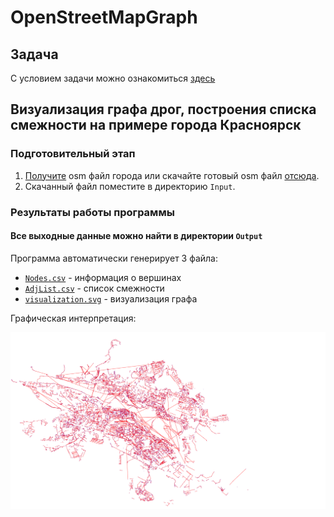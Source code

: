 # OpenStreetMapGraph
## Задача
С условием задачи можно ознакомиться [здесь](Documentation/Task.md)
## Визуализация графа дрог, построения списка смежности на примере города Красноярск 

### Подготовительный этап

1. [Получите](Documentation/Get_OSM.md) osm файл города или скачайте готовый osm файл [отсюда](https://drive.google.com/open?id=1F7N20fHGaOksnb2hrZwUmOA4N8lpsh0a "Город Красноярск").
2. Скачанный файл поместите в директорию `Input`.

### Результаты работы программы
#### Все выходные данные можно найти в директории `Output`
Программа автоматически генерирует 3 файла:

* [`Nodes.csv`](Output/Nodes.csv) - информация о вершинах
* [`AdjList.csv`](Output/AdjList.csv) - список смежности
* [`visualization.svg`](Output/visualization.csv) - визуализация графа 

Графическая интерпретация:

![Result_v1](Documentation/References/Result_v1.png "Граф дорог города Красноярск")

